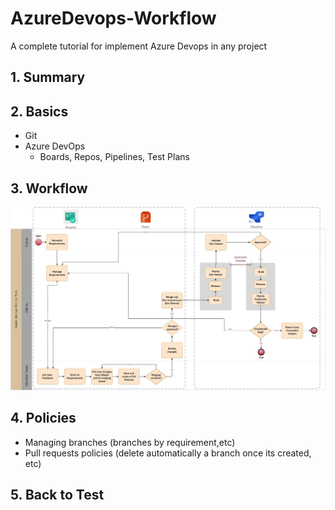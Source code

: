 # AzureDevops-Workflow
A complete tutorial for implement Azure Devops in any project

## 1. Summary
## 2. Basics
   - Git
   - Azure DevOps
     - Boards, Repos, Pipelines, Test Plans
## 3. Workflow

![workflow](workflow.jpg)
## 4. Policies
   - Managing  branches (branches by requirement,etc)
   - Pull requests policies (delete automatically a branch once its created, etc)
    
## 5. Back to Test


